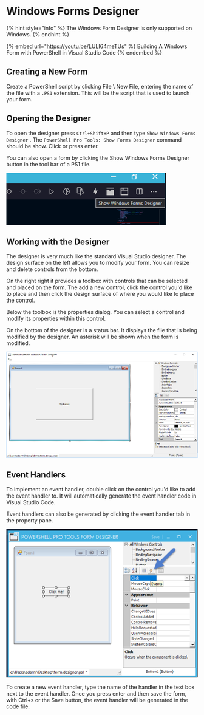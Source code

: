 # Windows Forms Designer

{% hint style="info" %}
The Windows Form Designer is only supported on Windows.
{% endhint %}

{% embed url="https://youtu.be/LULI64meTUs" %}
Building A Windows Form with PowerShell in Visual Studio Code
{% endembed %}

## Creating a New Form

Create a PowerShell script by clicking File \ New File, entering the name of the file with a `.PS1` extension. This will be the script that is used to launch your form.&#x20;

## Opening the Designer

To open the designer press `Ctrl+Shift+P` and then type `Show Windows Forms Designer` . The `PowerShell Pro Tools: Show Forms Designer` command should be show. Click or press enter. &#x20;

You can also open a form by clicking the Show Windows Forms Designer button in the tool bar of a PS1 file.&#x20;

![](<../../.gitbook/assets/image (37).png>)

## Working with the Designer

The designer is very much like the standard Visual Studio designer. The design surface on the left allows you to modify your form. You can resize and delete controls from the bottom.

On the right right it provides a toolbox with controls that can be selected and placed on the form. The add a new control, click the control you'd like to place and then click the design surface of where you would like to place the control.&#x20;

Below the toolbox is the properties dialog. You can select a control and modify its properties within this control.&#x20;

On the bottom of the designer is a status bar. It displays the file that is being modified by the designer. An asterisk will be shown when the form is modified.&#x20;

![](<../../.gitbook/assets/image (11).png>)

## Event Handlers

To implement an event handler, double click on the control you'd like to add the event handler to. It will automatically generate the event handler code in Visual Studio Code.&#x20;

Event handlers can also be generated by clicking the event handler tab in the property pane.&#x20;

![Event handler pane](<../../.gitbook/assets/image (1) (1).png>)

To create a new event handler, type the name of the handler in the text box next to the event handler. Once you press enter and then save the form, with Ctrl+s or the Save button, the event handler will be generated in the code file.&#x20;

##

